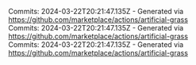 Commits: 2024-03-22T20:21:47.135Z - Generated via https://github.com/marketplace/actions/artificial-grass
<br>
Commits: 2024-03-22T20:21:47.135Z - Generated via https://github.com/marketplace/actions/artificial-grass
<br>
Commits: 2024-03-22T20:21:47.135Z - Generated via https://github.com/marketplace/actions/artificial-grass
<br>
